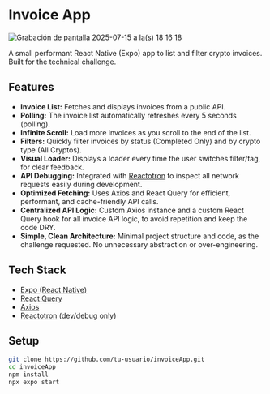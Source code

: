 # Invoice App

![Grabación de pantalla 2025-07-15 a la(s) 18 16 18](https://github.com/user-attachments/assets/67100176-39ea-47e1-b393-2ee74d4cddf3)

A small performant React Native (Expo) app to list and filter crypto invoices.  
Built for the technical challenge.

## Features

- **Invoice List:** Fetches and displays invoices from a public API.
- **Polling:** The invoice list automatically refreshes every 5 seconds (polling).
- **Infinite Scroll:** Load more invoices as you scroll to the end of the list.
- **Filters:** Quickly filter invoices by status (Completed Only) and by crypto type (All Cryptos).
- **Visual Loader:** Displays a loader every time the user switches filter/tag, for clear feedback.
- **API Debugging:** Integrated with [Reactotron](https://github.com/infinitered/reactotron) to inspect all network requests easily during development.
- **Optimized Fetching:** Uses Axios and React Query for efficient, performant, and cache-friendly API calls.
- **Centralized API Logic:** Custom Axios instance and a custom React Query hook for all invoice API logic, to avoid repetition and keep the code DRY.
- **Simple, Clean Architecture:** Minimal project structure and code, as the challenge requested. No unnecessary abstraction or over-engineering.

## Tech Stack

- [Expo (React Native)](https://expo.dev/)
- [React Query](https://tanstack.com/query/latest)
- [Axios](https://axios-http.com/)
- [Reactotron](https://github.com/infinitered/reactotron) (dev/debug only)

## Setup

```bash
git clone https://github.com/tu-usuario/invoiceApp.git
cd invoiceApp
npm install
npx expo start
```
